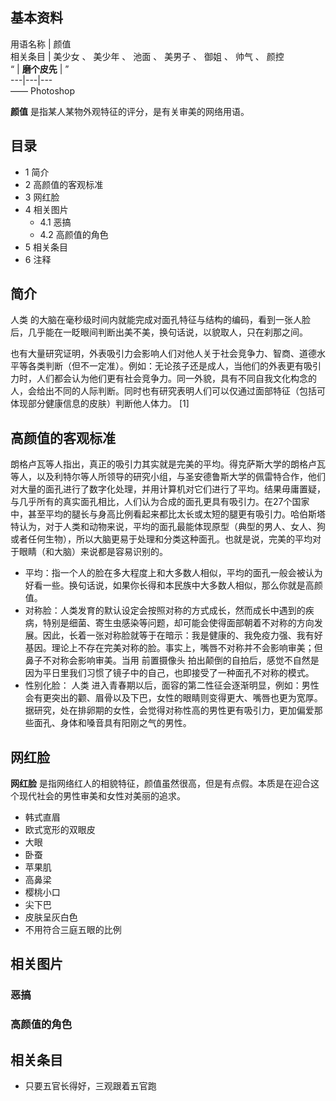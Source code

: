 **基本资料**  
---  
用语名称  |  颜值   
相关条目  |  美少女  、  美少年  、  池面  、  美男子  、  御姐  、  帅气  、  颜控   
“  |  **磨个皮先** |  ”   
---|---|---  
——  Photoshop  
  
**颜值** 是指某人某物外观特征的评分，是有关审美的网络用语。

##  目录

  * 1  简介 
  * 2  高颜值的客观标准 
  * 3  网红脸 
  * 4  相关图片 
    * 4.1  恶搞 
    * 4.2  高颜值的角色 
  * 5  相关条目 
  * 6  注释 

##  简介

人类  的大脑在毫秒级时间内就能完成对面孔特征与结构的编码，看到一张人脸后，几乎能在一眨眼间判断出美不美，换句话说，以貌取人，只在刹那之间。

也有大量研究证明，外表吸引力会影响人们对他人关于社会竞争力、智商、道德水平等各类判断（但不一定准）。例如：无论孩子还是成人，当他们的外表更有吸引力时，人们都会认为他们更有社会竞争力。同一外貌，具有不同自我文化构念的人，会给出不同的人际判断。同时也有研究表明人们可以仅通过面部特征（包括可体现部分健康信息的皮肤）判断他人体力。
[1]

##  高颜值的客观标准

朗格卢瓦等人指出，真正的吸引力其实就是完美的平均。得克萨斯大学的朗格卢瓦等人，以及利特尔等人所领导的研究小组，与圣安德鲁斯大学的佩雷特合作，他们对大量的面孔进行了数字化处理，并用计算机对它们进行了平均。结果毋庸置疑，与几乎所有的真实面孔相比，人们认为合成的面孔更具有吸引力。在27个国家中，甚至平均的腿长与身高比例看起来都比太长或太短的腿更有吸引力。哈伯斯塔特认为，对于人类和动物来说，平均的面孔最能体现原型（典型的男人、女人、狗或者任何生物），所以大脑更易于处理和分类这种面孔。也就是说，完美的平均对于眼睛（和大脑）来说都是容易识别的。

  * 平均：指一个人的脸在多大程度上和大多数人相似，平均的面孔一般会被认为好看一些。换句话说，如果你长得和本民族中大多数人相似，那么你就是高颜值。 
  * 对称脸：人类发育的默认设定会按照对称的方式成长，然而成长中遇到的疾病，特别是细菌、寄生虫感染等问题，却可能会使得面部朝着不对称的方向发展。因此，长着一张对称脸就等于在暗示：我是健康的、我免疫力强、我有好基因。理论上不存在完美对称的脸。事实上，嘴唇不对称并不会影响审美；但鼻子不对称会影响审美。当用  前置摄像头  拍出颠倒的自拍后，感觉不自然是因为平日里我们习惯了镜子中的自己，也即接受了一种面孔不对称的模式。 
  * 性别化脸：  人类  进入青春期以后，面容的第二性征会逐渐明显，例如：男性会有更突出的颧、眉骨以及下巴，女性的眼睛则变得更大、嘴唇也更为宽厚。据研究，处在排卵期的女性，会觉得对称性高的男性更有吸引力，更加偏爱那些面孔、身体和嗓音具有阳刚之气的男性。 

##  网红脸

**网红脸** 是指网络红人的相貌特征，颜值虽然很高，但是有点假。本质是在迎合这个现代社会的男性审美和女性对美丽的追求。

  * 韩式直眉 
  * 欧式宽形的双眼皮 
  * 大眼 
  * 卧蚕 
  * 苹果肌 
  * 高鼻梁 
  * 樱桃小口 
  * 尖下巴 
  * 皮肤呈灰白色 
  * 不用符合三庭五眼的比例 

##  相关图片

###  恶搞

###  高颜值的角色

##  相关条目

  * 只要五官长得好，三观跟着五官跑 